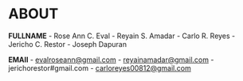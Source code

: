 # ABOUT

**FULLNAME**
    - Rose Ann C. Eval
    - Reyain S. Amadar
    - Carlo R. Reyes
    - Jericho C. Restor
    - Joseph Dapuran

**EMAIl**
    - evalroseann@gmail.com
    - reyainamadar@gmail.com
    - jerichorestor#gmail.com
    - carloreyes00812@gmail.com
